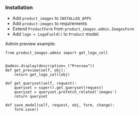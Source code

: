 ### Installation
* Add `product_images` to `INSTALLED_APPS`
* Add `product-images` to requirements
* Extend `ProductForm` from `product_images.admin.ImagesForm`
* Add `logo = LogoField()` to `Product` model.

Admin preview example:
```
from product_images.admin import get_logo_cell


@admin.display(description=_("Preview"))
def get_preview(self, obj):
    return get_logo_cell(obj)
    
def get_queryset(self, request):
    queryset = super().get_queryset(request)
    queryset = queryset.prefetch_related('images')
    return queryset

def save_model(self, request, obj, form, change):
    form.save()
```
